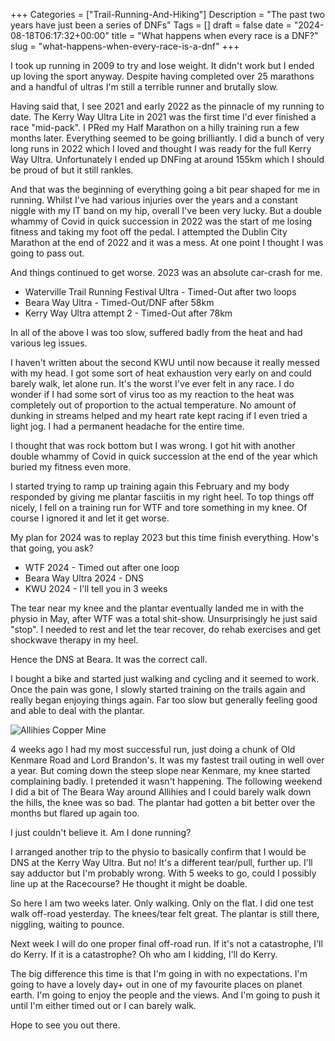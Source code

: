 +++
Categories = ["Trail-Running-And-Hiking"]
Description = "The past two years have just been a series of DNFs"
Tags = []
draft = false
date = "2024-08-18T06:17:32+00:00"
title = "What happens when every race is a DNF?"
slug = "what-happens-when-every-race-is-a-dnf"
+++

I took up running in 2009 to try and lose weight. It didn't work but I ended up loving the sport anyway. Despite having completed over 25 marathons and a handful of ultras I'm still a terrible runner and brutally slow.

Having said that, I see 2021 and early 2022 as the pinnacle of my running to date. The Kerry Way Ultra Lite in 2021 was the first time I'd ever finished a race "mid-pack". I PRed my Half Marathon on a hilly training run a few months later. Everything seemed to be going brilliantly. I did a bunch of very long runs in 2022 which I loved and thought I was ready for the full Kerry Way Ultra. Unfortunately I ended up DNFing at around 155km which I should be proud of but it still rankles.

And that was the beginning of everything going a bit pear shaped for me in running. Whilst I've had various injuries over the years and a constant niggle with my IT band on my hip, overall I've been very lucky. But a double whammy of Covid in quick succession in 2022 was the start of me losing fitness and taking my foot off the pedal. I attempted the Dublin City Marathon at the end of 2022 and it was a mess. At one point I thought I was going to pass out. 

And things continued to get worse. 2023 was an absolute car-crash for me.

* Waterville Trail Running Festival Ultra - Timed-Out after two loops
* Beara Way Ultra - Timed-Out/DNF after 58km
* Kerry Way Ultra attempt 2 - Timed-Out after 78km

In all of the above I was too slow, suffered badly from the heat and had various leg issues.

I haven't written about the second KWU until now because it really messed with my head. I got some sort of heat exhaustion very early on and could barely walk, let alone run. It's the worst I've ever felt in any race. I do wonder if I had some sort of virus too as my reaction to the heat was completely out of proportion to the actual temperature. No amount of dunking in streams helped and my heart rate kept racing if I even tried a light jog. I had a permanent headache for the entire time.

I thought that was rock bottom but I was wrong. I got hit with another double whammy of Covid in quick succession at the end of the year which buried my fitness even more.

I started trying to ramp up training again this February and my body responded by giving me plantar fasciitis in my right heel. To top things off nicely, I fell on a training run for WTF and tore something in my knee. Of course I ignored it and let it get worse.

My plan for 2024 was to replay 2023 but this time finish everything. How's that going, you ask?

* WTF 2024 - Timed out after one loop
* Beara Way Ultra 2024 - DNS 
* KWU 2024 - I'll tell you in 3 weeks 

The tear near my knee and the plantar eventually landed me in with the physio in May, after WTF was a total shit-show. Unsurprisingly he just said "stop". I needed to rest and let the tear recover, do rehab exercises and get shockwave therapy in my heel. 

Hence the DNS at Beara. It was the correct call.

I bought a bike and started just walking and cycling and it seemed to work. Once the pain was gone, I slowly started training on the trails again and really began enjoying things again. Far too slow but generally feeling good and able to deal with the plantar.

![Allihies Copper Mine](/images/2024/08/coppermine.png)

4 weeks ago I had my most successful run, just doing a chunk of Old Kenmare Road and Lord Brandon's. It was my fastest trail outing in well over a year. But coming down the steep slope near Kenmare, my knee started complaining badly. I pretended it wasn't happening. The following weekend I did a bit of The Beara Way around Allihies and I could barely walk down the hills, the knee was so bad. The plantar had gotten a bit better over the months but flared up again too.

I just couldn't believe it. Am I done running? 

I arranged another trip to the physio to basically confirm that I would be DNS at the Kerry Way Ultra. But no! It's a different tear/pull, further up. I'll say adductor but I'm probably wrong. With 5 weeks to go, could I possibly line up at the Racecourse? He thought it might be doable.

So here I am two weeks later. Only walking. Only on the flat. I did one test walk off-road yesterday. The knees/tear felt great. The plantar is still there, niggling, waiting to pounce.

Next week I will do one proper final off-road run. If it's not a catastrophe, I'll do Kerry. If it is a catastrophe? Oh who am I kidding, I'll do Kerry.

The big difference this time is that I'm going in with no expectations. I'm going to have a lovely day+ out in one of my favourite places on planet earth. I'm going to enjoy the people and the views. And I'm going to push it until I'm either timed out or I can barely walk.

Hope to see you out there.